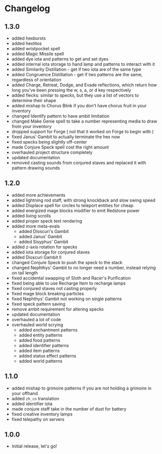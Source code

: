 # Changelog

## 1.3.0
- added hexbursts
- added hextitos
- added wristpocket spell
- added Magic Missile spell
- added dye iota and patterns to get and set dyes
- added internal iota storage to hand lamp and patterns to interact with it
- added Similarity Distillation - get if two iota are of the same type
- added Congruence Distillation - get if two patterns are the same, regardless of orientation
- added Charge, Retreat, Dodge, and Evade reflections, which return how long you've been pressing the w, s, a, or d key respectively
- added flecks: similar to specks, but they use a list of vectors to determine their shape
- added mishap to Chorus Blink if you don't have chorus fruit in your inventory
- changed Identify pattern to have ambit limitation
- changed Make Genie spell to take a number representing media to draw from your inventory
- dropped support for Forge ( not that it worked on Forge to begin with )
- fixed Janus' Gambit to actually terminate the hex now
- fixed specks being slightly off-center
- made Conjure Speck spell cost the right amount
- overhauled project structure completely
- updated documentation
- removed casting sounds from conjured staves and replaced it with pattern drawing sounds

## 1.2.0
- added more achievements
- added lightning rod staff, with strong knockback and slow swing speed
- added Displace spell for circles to teleport entities for cheap
- added energized mage blocks modifier to emit Redstone power
- added living scrolls
- added proper speck text rendering
- added more meta-evals
    - added Dioscuri's Gambit
    - added Janus' Gambit
    - added Sisyphus' Gambit
- added z-axis rotation for specks
- added iota storage for conjured staves
- added Dioscuri Gambit II
- changed Conjure Speck to push the speck to the stack
- changed Nephthys' Gambit to no longer need a number, instead relying on tail length
- fixed accidental swapping of Sloth and Racer's Purification
- fixed being able to use Recharge Item to recharge lamps
- fixed conjured staves not casting properly
- fixed mage block breaking particles
- fixed Nephthys' Gambit not working on single patterns
- fixed speck pattern saving
- remove ambit requirement for altering specks
- updated documentation
- overhauled a lot of code
- overhauled world scrying
    - added enchantment patterns
    - added entity patterns
    - added food patterns
    - added identifier patterns
    - added item patterns
    - added status effect patterns
    - added world patterns

## 1.1.0
- added mishap to grimoire patterns if you are not holding a grimoire in your offhand
- added `zh_cn` translation
- added identifier iota
- made conjure staff take in the number of dust for battery
- fixed creative inventory lamps
- fixed telepathy on servers

## 1.0.0
- Initial release, let's go!